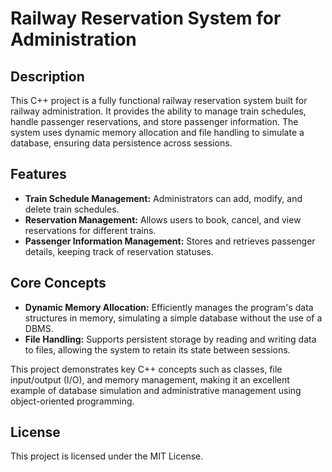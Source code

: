 # Railway Reservation System for Administration

## Description
This C++ project is a fully functional railway reservation system built for railway administration. It provides the ability to manage train schedules, handle passenger reservations, and store passenger information. The system uses dynamic memory allocation and file handling to simulate a database, ensuring data persistence across sessions.

## Features
- **Train Schedule Management:** Administrators can add, modify, and delete train schedules.
- **Reservation Management:** Allows users to book, cancel, and view reservations for different trains.
- **Passenger Information Management:** Stores and retrieves passenger details, keeping track of reservation statuses.

## Core Concepts
- **Dynamic Memory Allocation:** Efficiently manages the program's data structures in memory, simulating a simple database without the use of a DBMS.
- **File Handling:** Supports persistent storage by reading and writing data to files, allowing the system to retain its state between sessions.
  
This project demonstrates key C++ concepts such as classes, file input/output (I/O), and memory management, making it an excellent example of database simulation and administrative management using object-oriented programming.

## License
This project is licensed under the MIT License.
